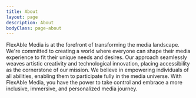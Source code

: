 ```yaml
---
title: About
layout: page
description: About
bodyClass: page-about
---
```


FlexAble Media is at the forefront of transforming the media landscape. We're committed to creating a world where everyone can shape their media experience to fit their unique needs and desires. Our approach seamlessly weaves artistic creativity and technological innovation, placing accessibility as the cornerstone of our mission. We believe in empowering individuals of all abilities, enabling them to participate fully in the media universe. With FlexAble Media, you have the power to take control and embrace a more inclusive, immersive, and personalized media journey.

